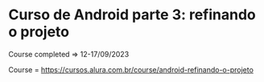 # Curso de Android parte 3: refinando o projeto

Course completed => 12-17/09/2023

Course = https://cursos.alura.com.br/course/android-refinando-o-projeto